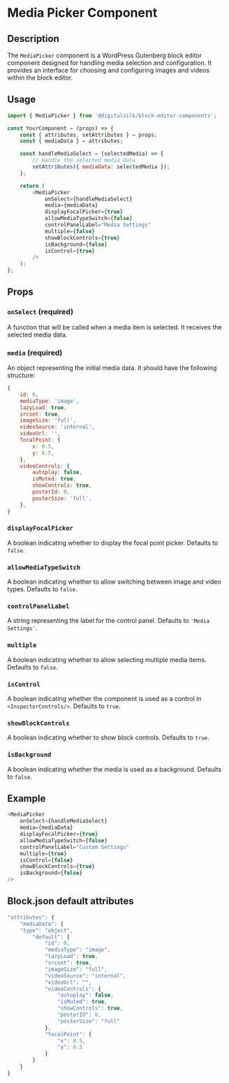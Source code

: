 # Media Picker Component

## Description

The `MediaPicker` component is a WordPress Gutenberg block editor component designed for handling media selection and configuration. It provides an interface for choosing and configuring images and videos within the block editor.

## Usage


```js
import { MediaPicker } from '@digitalsilk/block-editor-components';

const YourComponent = (props) => {
	const { attributes, setAttributes } = props;
	const { mediaData } = attributes;

	const handleMediaSelect = (selectedMedia) => {
		// Handle the selected media data
		setAttributes({ mediaData: selectedMedia });
	};

	return (
		<MediaPicker
			onSelect={handleMediaSelect}
			media={mediaData}
			displayFocalPicker={true}
			allowMediaTypeSwitch={false}
			controlPanelLabel="Media Settings"
			multiple={false}
			showBlockControls={true}
			isBackground={false}
			isControl={true}
		/>
	);
};
```

## Props

### `onSelect` (required)

A function that will be called when a media item is selected. It receives the selected media data.

### `media` (required)

An object representing the initial media data. It should have the following structure:

```js
{
	id: 0,
	mediaType: 'image',
	lazyLoad: true,
	srcset: true,
	imageSize: 'full',
	videoSource: 'internal',
	videoUrl: '',
	focalPoint: {
		x: 0.5,
		y: 0.5,
	},
	videoControls: {
		autoplay: false,
		isMuted: true,
		showControls: true,
		posterId: 0,
		posterSize: 'full',
	},
}
```

### `displayFocalPicker`

A boolean indicating whether to display the focal point picker. Defaults to `false`.

### `allowMediaTypeSwitch`

A boolean indicating whether to allow switching between image and video types. Defaults to `false`.

### `controlPanelLabel`

A string representing the label for the control panel. Defaults to `'Media Settings'`.

### `multiple`

A boolean indicating whether to allow selecting multiple media items. Defaults to `false`.

### `isControl`

A boolean indicating whether the component is used as a control in `<InspectorControls/>`. Defaults to `true`.

### `showBlockControls`

A boolean indicating whether to show block controls. Defaults to `true`.

### `isBackground`

A boolean indicating whether the media is used as a background. Defaults to `false`.

## Example

```js
<MediaPicker
	onSelect={handleMediaSelect}
	media={mediaData}
	displayFocalPicker={true}
	allowMediaTypeSwitch={false}
	controlPanelLabel="Custom Settings"
	multiple={true}
	isControl={false}
	showBlockControls={true}
	isBackground={false}
/>
```

## Block.json default attributes

```js
"attributes": {
	"mediaData": {
	"type": "object",
		"default": {
			"id": 0,
			"mediaType": "image",
			"lazyLoad": true,
			"srcset": true,
			"imageSize": "full",
			"videoSource": "internal",
			"videoUrl": "",
			"videoControls": {
				"autoplay": false,
				"isMuted": true,
				"showControls": true,
				"posterId": 0,
				"posterSize": "full"
			},
			"focalPoint": {
				"x": 0.5,
				"y": 0.5
			}
		}
	}
}
```
